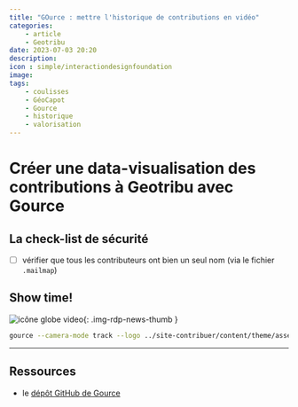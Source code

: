 ```yaml
---
title: "GOurce : mettre l'historique de contributions en vidéo"
categories:
    - article
    - Geotribu
date: 2023-07-03 20:20
description:
icon : simple/interactiondesignfoundation
image:
tags:
    - coulisses
    - GéoCapot
    - Gource
    - historique
    - valorisation
---
```



# Créer une data-visualisation des contributions à Geotribu avec Gource

## La check-list de sécurité

- [ ] vérifier que tous les contributeurs ont bien un seul nom (via le fichier `.mailmap`)

## Show time!

![icône globe video](https://cdn.geotribu.fr/img/internal/icons-rdp-news/animation_video.png "icône globe video"){: .img-rdp-news-thumb }

```sh
gource --camera-mode track --logo ../site-contribuer/content/theme/assets/images/geotribu/geotribu_logo_tipi_seul_carre.png --title "Site Geotribu - 2022" --date-format "%e %B" --seconds-per-day 1 --auto-skip-seconds 1 --key --start-date 2022-01-01 --stop-date 2022-12-31 --hide mouse -f -1280x720 -o - | ffmpeg -y -r 60 -f image2pipe -vcodec ppm -i - -vcodec libx264 -preset ultrafast -crf 1 -threads 0 -bf 0 gource.mp4
```

----

## Ressources

- le [dépôt GitHub de Gource](https://github.com/acaudwell/Gource)
